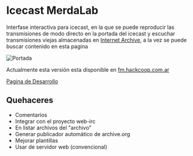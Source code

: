 Icecast MerdaLab
================

Interfase interactiva para icecast, en la que se puede reproducir las transmisiones de modo directo en la 
portada del icecast y escuchar transmisiones viejas almacenadas en [Internet Archive](https://archive.org), 
a la vez se puede buscar contenido en esta pagina

![Portada](http://ompldr.org/vZmh5ag/jcr-icecast-merdalab.png)

Actualmente esta versión esta disponible en [fm.hackcoop.com.ar](http://fm.hackcoop.com.ar) 


[Pagina de Desarrollo](http://lab.hackcoop.com.ar/projects/merdalab/wiki)


Quehaceres
----------

- Comentarios
- Integrar con el proyecto web-irc
- En listar archivos del "archivo"
- Generar publicador automático de archive.org 
- Mejorar plantillas
- Usar de servidor web (convencional)
